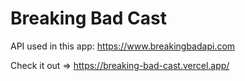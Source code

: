 # Breaking Bad Cast

API used in this app: https://www.breakingbadapi.com

Check it out => https://breaking-bad-cast.vercel.app/
